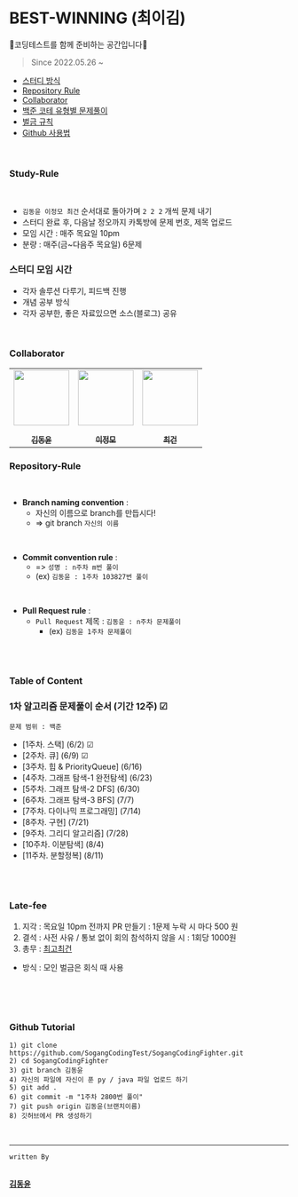 # BEST-WINNING (최이김)
🚀코딩테스트를 함께 준비하는 공간입니다🚀

> Since 2022.05.26 ~ 

  - [스터디 방식](#study-rule)
  - [Repository Rule](#repository-rule)
  - [Collaborator](#collaborator)
  - [백준 코테 유형별 문제풀이](#table-of-content)
  - [벌금 규칙](#late-fee)
  - [Github 사용법](#github-tutorial)

 <br>
 
### Study-Rule

<br>

- `김동윤 이정모 최건` 순서대로 돌아가며 `2 2 2` 개씩 문제 내기 <br>
- 스터디 완료 후, 다음날 정오까지 카톡방에 문제 번호, 제목 업로드 <br>
- 모임 시간 : 매주 목요일 10pm <br>
- 분량 : 매주(금~다음주 목요일) 6문제 <br>

### 스터디 모임 시간
- 각자 솔루션 다루기, 피드백 진행
- 개념 공부 방식
- 각자 공부한, 좋은 자료있으면 소스(블로그) 공유
<br>

### Collaborator

<p align="center">
  
<table align="center" >

<td align="center"><a href="https://github.com/myway00"><img src="https://github.com/myway00.png" width="100px;" alt=""/><br/><sub><b><br/>김동윤</b></sub></a></td>
<td align="center"><a href="https://github.com/zbnm2005"><img src="https://github.com/zbnm2005.png" width="100px;" alt=""/><br/><sub><b><br/>이정모</b></sub></a></td>
<td align="center"><a href="https://github.com/MarsMan13"><img src="https://github.com/MarsMan13.png" width="100px;" alt=""/><br/><sub><b><br/>최건</b></sub></a></td>
     
</table>

</p>

### Repository-Rule
 <br>
 
- **Branch naming convention** : <br>
   - 자신의 이름으로 branch를 만듭시다!
   - => git branch `자신의 이름` 
 <br>
 
- **Commit convention rule** : <br>
   - => `성명 : n주차 m번 풀이` 
   - (ex) `김동윤 : 1주차 103827번 풀이` 
 <br>
 
- **Pull Request rule** : <br>
   - `Pull Request` 제목 : `김동윤 : n주차 문제풀이 `
      - (ex) `김동윤 1주차 문제풀이`<br><br>

 <br> 


### Table of Content

### 1차 알고리즘 문제풀이 순서 (기간 12주) ☑
`문제 범위 : 백준`
- [1주차. 스택] (6/2) ☑
- [2주차. 큐] (6/9) ☑
- [3주차. 힙 & PriorityQueue] (6/16)
- [4주차. 그래프 탐색-1 완전탐색] (6/23)
- [5주차. 그래프 탐색-2 DFS] (6/30)
- [6주차. 그래프 탐색-3 BFS] (7/7)
- [7주차. 다이나믹 프로그래밍] (7/14)
- [8주차. 구현] (7/21)
- [9주차. 그리디 알고리즘] (7/28)
- [10주차. 이분탐색] (8/4)
- [11주차. 분할정복] (8/11)

<br><br>
### Late-fee

1. 지각 : 목요일 10pm 전까지 PR 만들기 : 1문제 누락 시 마다 500 원 
2. 결석 : 사전 사유 / 통보 없이 회의 참석하지 않을 시 : 1회당 1000원
3. 총무 : <a href="https://github.com/MarsMan13">최고최건</a>
- 방식 : 모인 벌금은 회식 때 사용

<br><br><br>

### Github Tutorial <br>
```
1) git clone https://github.com/SogangCodingTest/SogangCodingFighter.git
2) cd SogangCodingFighter
3) git branch 김동윤
4) 자신의 파일에 자신이 푼 py / java 파일 업로드 하기
5) git add .
6) git commit -m "1주차 2800번 풀이"
7) git push origin 김동윤(브랜치이름)
8) 깃허브에서 PR 생성하기
```
<br>

______________________________________________________________________________________________________________________________________________________

`written By `
<br>
 <td align="center"><a href="https://github.com/myway00"<sub><b><br/>김동윤</b></sub></a></td>
